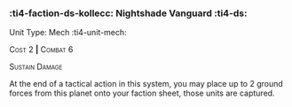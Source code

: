 ### :ti4-faction-ds-kollecc: **Nightshade Vanguard** :ti4-ds:

Unit Type: Mech :ti4-unit-mech:

<span style="font-variant:small-caps;">Cost</span> 2 __|__ <span style="font-variant:small-caps;">Combat</span> 6

<span style="font-variant:small-caps;">Sustain Damage</span>

At the end of a tactical action in this system, you may place up to 2 ground forces from this planet onto your faction sheet, those units are captured.